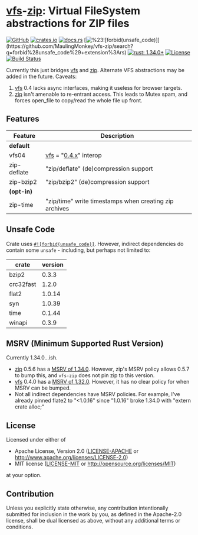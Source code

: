 # [vfs]-[zip]: Virtual FileSystem abstractions for ZIP files

[![GitHub](https://img.shields.io/github/stars/MaulingMonkey/vfs-zip.svg?label=GitHub&style=social)](https://github.com/MaulingMonkey/vfs-zip)
[![crates.io](https://img.shields.io/crates/v/vfs-zip.svg)](https://crates.io/crates/vfs-zip)
[![docs.rs](https://docs.rs/vfs-zip/badge.svg)](https://docs.rs/vfs-zip)
[![%23![forbid(unsafe_code)]](https://img.shields.io/github/search/MaulingMonkey/vfs-zip/unsafe%2bextension%3Ars?color=green&label=%23![forbid(unsafe_code)])](https://github.com/MaulingMonkey/vfs-zip/search?q=forbid%28unsafe_code%29+extension%3Ars)
[![rust: 1.34.0+](https://img.shields.io/badge/rust-1.34.0%2B-yellow.svg)](https://gist.github.com/MaulingMonkey/c81a9f18811079f19326dac4daa5a359#minimum-supported-rust-versions-msrv)
[![License](https://img.shields.io/crates/l/vfs-zip.svg)](https://github.com/MaulingMonkey/vfs-zip)
[![Build Status](https://travis-ci.com/MaulingMonkey/vfs-zip.svg?branch=master)](https://travis-ci.com/MaulingMonkey/vfs-zip)
<!-- [![dependency status](https://deps.rs/repo/github/MaulingMonkey/vfs-zip/status.svg)](https://deps.rs/repo/github/MaulingMonkey/vfs-zip) -->

Currently this just bridges [vfs] and [zip].
Alternate VFS abstractions may be added in the future.
Caveats:

1.  [vfs] 0.4 lacks async interfaces, making it useless for browser targets.
2.  [zip] isn't amenable to re-entrant access.  This leads to Mutex spam, and
    forces open_file to copy/read the whole file up front.



<h2 name="features">Features</h2>

| Feature       | Description |
| ------------- | ----------- |
| **default**   |
| vfs04         | [vfs] = "[0.4.x](http://docs.rs/vfs/0.4)" interop
| zip-deflate   | "zip/deflate" (de)compression support
| zip-bzip2     | "zip/bzip2" (de)compression support
| **(opt-in)**  |
| zip-time      | "zip/time" write timestamps when creating zip archives



<h2 name="unsafe-code">Unsafe Code</h2>

Crate uses <code>[#![forbid(unsafe_code)]](https://github.com/MaulingMonkey/vfs-zip/search?q=forbid%28unsafe_code%29+extension%3Ars)</code>.
However, indirect dependencies do contain some `unsafe` - including, but perhaps not limited to:

| crate     | version |
| --------- | ------- |
| bzip2     | 0.3.3
| crc32fast | 1.2.0
| flat2     | 1.0.14
| syn       | 1.0.39
| time      | 0.1.44
| winapi    | 0.3.9



<h2 name="msrv">MSRV (Minimum Supported Rust Version)</h2>

Currently 1.34.0...ish.
*   [zip] 0.5.6 has a [MSRV of 1.34.0](https://github.com/mvdnes/zip-rs/blob/62dc406/README.md#msrv).
    However, zip's MSRV policy allows 0.5.7 to bump this, and `vfs-zip` does not pin zip to this version.
*   [vfs] 0.4.0 has a [MSRV of 1.32.0](https://github.com/manuel-woelker/rust-vfs/blob/c34f4ca/README.md#040-2020-08-13).
    However, it has no clear policy for when MSRV can be bumped.
*   Not all indirect dependencies have MSRV policies.  For example, I've already
    pinned flate2 to "<1.0.16" since "1.0.16" broke 1.34.0 with "extern crate alloc;"



<h2 name="license">License</h2>

Licensed under either of

* Apache License, Version 2.0 ([LICENSE-APACHE](LICENSE-APACHE) or http://www.apache.org/licenses/LICENSE-2.0)
* MIT license ([LICENSE-MIT](LICENSE-MIT) or http://opensource.org/licenses/MIT)

at your option.



<h2 name="license">Contribution</h2>

Unless you explicitly state otherwise, any contribution intentionally submitted
for inclusion in the work by you, as defined in the Apache-2.0 license, shall be
dual licensed as above, without any additional terms or conditions.



[vfs]:          https://lib.rs/crates/vfs
[zip]:          https://lib.rs/crates/zip
